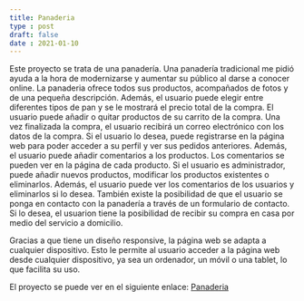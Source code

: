 ```yaml
---
title: Panaderia
type : post
draft: false
date : 2021-01-10
---
```


Este proyecto se trata de una panadería. Una panadería tradicional me pidió ayuda a la hora de modernizarse y aumentar su público al darse a conocer online. La panaderia ofrece todos sus productos, acompañados de fotos y de una pequeña descripción. Además, el usuario puede elegir entre diferentes tipos de pan y se le mostrará el precio total de la compra. El usuario puede añadir o quitar productos de su carrito de la compra. Una vez finalizada la compra, el usuario recibirá un correo electrónico con los datos de la compra.
Si el usuario lo desea, puede registrarse en la página web para poder acceder a su perfil y ver sus pedidos anteriores. Además, el usuario puede añadir comentarios a los productos. Los comentarios se pueden ver en la página de cada producto.
Si el usuario es administrador, puede añadir nuevos productos, modificar los productos existentes o eliminarlos. Además, el usuario puede ver los comentarios de los usuarios y eliminarlos si lo desea.
También existe la posibilidad de que el usuario se ponga en contacto con la panadería a través de un formulario de contacto. Si lo desea, el usuarion tiene la posibilidad de recibir su compra en casa por medio del servicio a domicilio.

Gracias a que tiene un diseño responsive, la página web se adapta a cualquier dispositivo. Esto le permite al usuario acceder a la página web desde cualquier dispositivo, ya sea un ordenador, un móvil o una tablet, lo que facilita su uso.

El proyecto se puede ver en el siguiente enlace: [Panaderia](https://dulcesol.com/productos/panaderia/)


